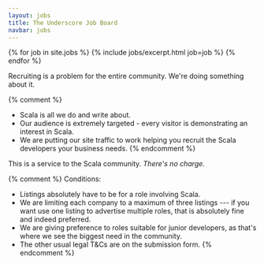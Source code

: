 ```yaml
---
layout: jobs
title: The Underscore Job Board
navbar: jobs
---
```


<article class="job-listing">
    {% for job in site.jobs %}
      {% include jobs/excerpt.html job=job %}
    {% endfor %}
</article>

<p class="text-center">
  Recruiting is a problem for the entire community. We're doing something about it.
</p>

{% comment %}
- Scala is all we do and write about.
- Our audience is extremely targeted - every visitor is demonstrating an interest in Scala.
- We are putting our site traffic to work helping you recruit the Scala developers your business needs.
{% endcomment %}

<p class="text-center">
  This is a service to the Scala community. <em>There's no charge.</em>
</p>

{% comment %}
Conditions:

- Listings absolutely have to be for a role involving Scala.
- We are limiting each company to a maximum of three listings --- if you want use one listing to advertise multiple roles, that is absolutely fine and indeed preferred.
- We are giving preference to roles suitable for junior developers, as that's where we see the biggest need in the community.
- The other usual legal T&amp;Cs are on the submission form.
{% endcomment %}

<script>
  uio.jobListing.init(".job-listing")
</script>
